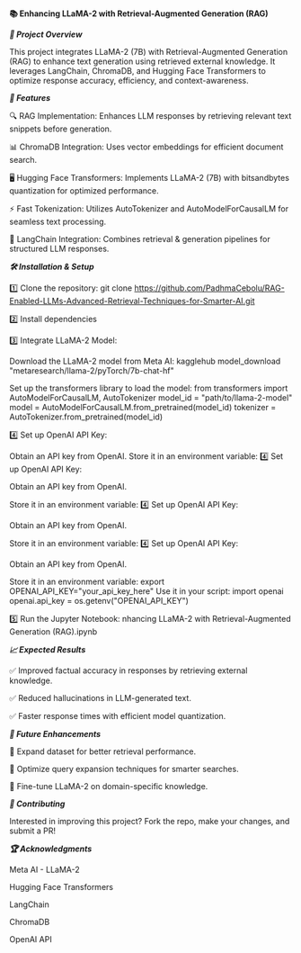 **📚 Enhancing LLaMA-2 with Retrieval-Augmented Generation (RAG)**

***🚀 Project Overview***

This project integrates LLaMA-2 (7B) with Retrieval-Augmented Generation (RAG) to enhance text generation using retrieved external knowledge. It leverages LangChain, ChromaDB, and Hugging Face Transformers to optimize response accuracy, efficiency, and context-awareness.

***📌 Features***

🔍 RAG Implementation: Enhances LLM responses by retrieving relevant text snippets before generation.

📊 ChromaDB Integration: Uses vector embeddings for efficient document search.

🖥️ Hugging Face Transformers: Implements LLaMA-2 (7B) with bitsandbytes quantization for optimized performance.

⚡ Fast Tokenization: Utilizes AutoTokenizer and AutoModelForCausalLM for seamless text processing.

🧠 LangChain Integration: Combines retrieval & generation pipelines for structured LLM responses.

***🛠️ Installation & Setup***

1️⃣ Clone the repository:
  git clone https://github.com/PadhmaCebolu/RAG-Enabled-LLMs-Advanced-Retrieval-Techniques-for-Smarter-AI.git

2️⃣ Install dependencies

3️⃣ Integrate LLaMA-2 Model:

  Download the LLaMA-2 model from Meta AI:
  kagglehub model_download "metaresearch/llama-2/pyTorch/7b-chat-hf"

  Set up the transformers library to load the model:
  from transformers import AutoModelForCausalLM, AutoTokenizer
  model_id = "path/to/llama-2-model"
  model = AutoModelForCausalLM.from_pretrained(model_id)
  tokenizer = AutoTokenizer.from_pretrained(model_id)
  
4️⃣ Set up OpenAI API Key:

Obtain an API key from OpenAI.
Store it in an environment variable:
4️⃣ Set up OpenAI API Key:

Obtain an API key from OpenAI.

Store it in an environment variable:
4️⃣ Set up OpenAI API Key:

Obtain an API key from OpenAI.

Store it in an environment variable: 4️⃣ Set up OpenAI API Key:

Obtain an API key from OpenAI.

Store it in an environment variable: export OPENAI_API_KEY="your_api_key_here"
Use it in your script: 
import openai
openai.api_key = os.getenv("OPENAI_API_KEY")

5️⃣ Run the Jupyter Notebook: nhancing LLaMA-2 with Retrieval-Augmented Generation (RAG).ipynb

***📈 Expected Results***

✅ Improved factual accuracy in responses by retrieving external knowledge.

✅ Reduced hallucinations in LLM-generated text.

✅ Faster response times with efficient model quantization.

***📌 Future Enhancements***

🔹 Expand dataset for better retrieval performance.

🔹 Optimize query expansion techniques for smarter searches.

🔹 Fine-tune LLaMA-2 on domain-specific knowledge.

***🤝 Contributing***

Interested in improving this project? Fork the repo, make your changes, and submit a PR!

***🏆 Acknowledgments***

Meta AI - LLaMA-2

Hugging Face Transformers

LangChain

ChromaDB

OpenAI API

